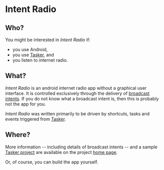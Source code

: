 Intent Radio
============

Who?
----

You might be interested in *Intent Radio* if:

- you use Android,
- you use [Tasker](http://tasker.dinglisch.net/), and
- you listen to internet radio.

What?
----

*Intent Radio* is an android internet radio app without a graphical user
interface.  It is controlled exclusively through the delivery of
[broadcast intents](http://developer.android.com/reference/android/content/BroadcastReceiver.html).
If you do not know what a broadcast intent is, then this is probably not the
app for you.

*Intent Radio* was written primarily to be driven by shortcuts, tasks and
events triggered from [Tasker](http://tasker.dinglisch.net/).

Where?
------

More information -- including details of broadcast intents -- and a sample [Tasker project](http://smblott.org/intent_radio/Radio.prj.xml) are
available on the project [home page](http://smblott.org/intent_radio/).

Or, of course, you can build the app yourself.

